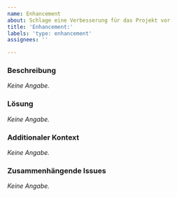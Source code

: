 ```yaml
---
name: Enhancement
about: Schlage eine Verbesserung für das Projekt vor
title: 'Enhancement:'
labels: 'type: enhancement'
assignees: ''

---
```


### Beschreibung
*Keine Angabe.*

### Lösung
*Keine Angabe.*

### Additionaler Kontext
*Keine Angabe.*

### Zusammenhängende Issues
*Keine Angabe.*
